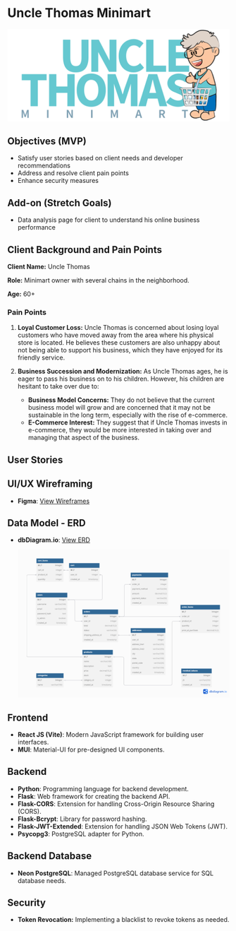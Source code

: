 # Uncle Thomas Minimart

![Logo](readme_assets\uncle_thomas_logo.png)

## Objectives (MVP)

- Satisfy user stories based on client needs and developer recommendations
- Address and resolve client pain points
- Enhance security measures

## Add-on (Stretch Goals)

- Data analysis page for client to understand his online business performance

## Client Background and Pain Points

**Client Name:** Uncle Thomas

**Role:** Minimart owner with several chains in the neighborhood.

**Age:** 60+

### Pain Points

1. **Loyal Customer Loss:**
   Uncle Thomas is concerned about losing loyal customers who have moved away from the area where his physical store is located. He believes these customers are also unhappy about not being able to support his business, which they have enjoyed for its friendly service.

2. **Business Succession and Modernization:**
   As Uncle Thomas ages, he is eager to pass his business on to his children. However, his children are hesitant to take over due to:

   - **Business Model Concerns:** They do not believe that the current business model will grow and are concerned that it may not be sustainable in the long term, especially with the rise of e-commerce.
   - **E-Commerce Interest:** They suggest that if Uncle Thomas invests in e-commerce, they would be more interested in taking over and managing that aspect of the business.

## User Stories

## UI/UX Wireframing

- **Figma**: [View Wireframes](https://www.figma.com/design/RkYVGK7fwjMo69p2ts1xDt/Uncle-Thomas-Minimart?m=auto&t=MHsQcLfRoKFhCT4z-1)

## Data Model - ERD

- **dbDiagram.io**: [View ERD](https://dbdiagram.io/d/Uncle-Thomas-Minimart-15-Sep-2024-66e5bfe26dde7f41491dd8be)

  ![Entity Relationship Diagram](<readme_assets/Uncle Thomas Minimart 15 Sep 2024.png>)

## Frontend

- **React JS (Vite)**: Modern JavaScript framework for building user interfaces.
- **MUI**: Material-UI for pre-designed UI components.

## Backend

- **Python**: Programming language for backend development.
- **Flask**: Web framework for creating the backend API.
- **Flask-CORS**: Extension for handling Cross-Origin Resource Sharing (CORS).
- **Flask-Bcrypt**: Library for password hashing.
- **Flask-JWT-Extended**: Extension for handling JSON Web Tokens (JWT).
- **Psycopg3**: PostgreSQL adapter for Python.

## Backend Database

- **Neon PostgreSQL**: Managed PostgreSQL database service for SQL database needs.

## Security

- **Token Revocation:** Implementing a blacklist to revoke tokens as needed.
